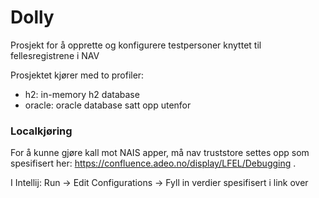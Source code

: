 # Dolly
Prosjekt for å opprette og konfigurere testpersoner knyttet til fellesregistrene i NAV

Prosjektet kjører med to profiler:

- h2: in-memory h2 database
- oracle: oracle database satt opp utenfor


### Localkjøring
For å kunne gjøre kall mot NAIS apper, må nav truststore settes opp som spesifisert her: 
https://confluence.adeo.no/display/LFEL/Debugging . 

I Intellij: Run -> Edit Configurations -> Fyll in verdier spesifisert i link over
